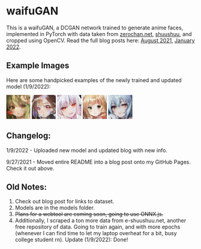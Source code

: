 # waifuGAN

This is a waifuGAN, a DCGAN network trained to generate anime faces, implemented in PyTorch with data taken from [zerochan.net](https://www.zerochan.net/), [shuushuu](https://e-shuushuu.net/), and cropped using OpenCV. Read the full blog posts here: [August 2021](https://alanchen-1.github.io/posts/waifuGAN.html), [January 2022](https://alanchen-1.github.io/posts/waifuGANrevisit.html).

## Example Images
Here are some handpicked examples of the newly trained and updated model (1/9/2022):

<img src="./assets/images/good_new/good1.png" alt="good" width="64px" height="64px"> <img src="./assets/images/good_new/good2.png" alt="good" width="64px" height="64px"> <img src="./assets/images/good_new/good3.png" alt="good" width="64px" height="64px"> <img src="./assets/images/good_new/good4.png" alt="good" width="64px" height="64px"> <img src="./assets/images/good_new/good5.png" alt="good" width="64px" height="64px">


## Changelog: 
1/9/2022 - Uploaded new model and updated blog with new info. 

9/27/2021 - Moved entire README into a blog post onto my GitHub Pages. Check it out above. 

## Old Notes:
1. Check out blog post for links to dataset.
2. Models are in the models folder.
3. ~~Plans for a webtool are coming soon, going to use ONNX.js.~~
4. Additionally, I scraped a ton more data from e-shuushuu.net, another free repository of data. Going to train again, and with more epochs (whenever I can find time to let my laptop overheat for a bit, busy college student rn). Update (1/9/2022): Done! 

